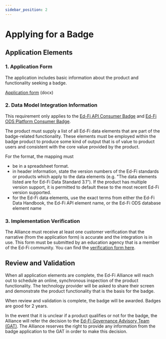 ```yaml
---
sidebar_position: 2
---
```


# Applying for a Badge

## Application Elements

### 1. Application Form

The application includes basic information about the product and functionality
seeking a badge.

[Application
form](https://edfi.atlassian.net/wiki/download/attachments/20611181/Ed-Fi%20Badge%20Application%20(3).docx?version=1&modificationDate=1683898134510&cacheVersion=1&api=v2)
(docx)

### 2. Data Model Integration Information

This requirement only applies to the [Ed-Fi API Consumer
Badge](./available-badges/ed-fi-api-consumer-badge.md) and [Ed-Fi ODS Platform
Consumer Badge](./available-badges/ed-fi-ods-platform-consumer-badge.md).

The product must supply a list of all Ed-Fi data elements that are part of the
badge-related functionality. These elements must be employed within the badge
product to produce some kind of output that is of value to product users and
consistent with the core value provided by the product.

For the format, the mapping must

* be in a spreadsheet format.
* in header information, state the version numbers of the Ed-Fi standards or
  products which apply to the data elements (e.g. "The data elements listed are
  for Ed-Fi Data Standard 3.1"). If the product has multiple version support, it
  is permitted to default these to the most recent Ed-Fi version supported.
* for the Ed-Fi data elements, use the exact terms from either the Ed-Fi Data
  Handbook, the Ed-Fi API element name, or the Ed-Fi ODS database element name

### 3. Implementation Verification

The Alliance must receive at least one customer verification that the narrative
(from the application form) is accurate and the integration is in use.  This
form must be submitted by an education agency that is a member of the Ed-Fi
community.  You can find the [verification form
here](https://docs.google.com/forms/d/e/1FAIpQLScAA-zTBOabLepUwPIj2mR6jIC66P07_Q9Ba5s3OQl5gX-XcA/viewform?usp=sf_link).

## Review and Validation

When all application elements are complete, the Ed-Fi Alliance will reach out to
schedule an online, synchronous inspection of the product functionality. The
technology provider will be asked to share their screen and demonstrate the
product functionality that is the basis for the badge.

When review and validation is complete, the badge will be awarded. Badges are
good for 2 years.

In the event that it is unclear if a product qualifies or not for the badge, the
Alliance will refer the decision to the [Ed-Fi Governance Advisory Team
(GAT)](https://edfi.atlassian.net/wiki/spaces/GOV/pages/20317448/Governance+Advisory+Team).
The Alliance reserves the right to provide any information from the badge
application to the GAT in order to make this decision.
